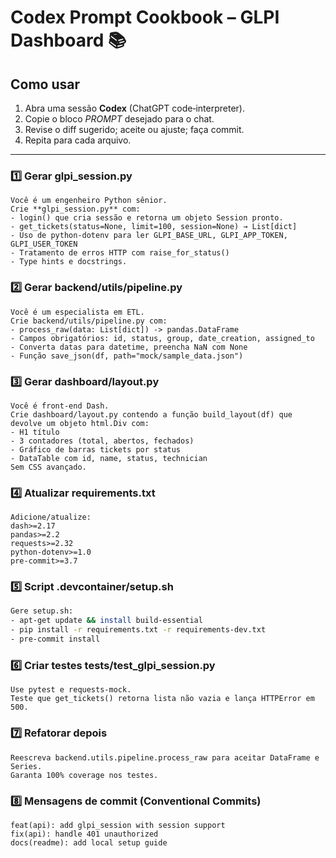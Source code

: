 # Codex Prompt Cookbook – GLPI Dashboard 📚

## Como usar

1. Abra uma sessão **Codex** (ChatGPT code‑interpreter).
2. Copie o bloco *PROMPT* desejado para o chat.
3. Revise o diff sugerido; aceite ou ajuste; faça commit.
4. Repita para cada arquivo.

---

### 1️⃣ Gerar **glpi_session.py**

```text
Você é um engenheiro Python sênior.
Crie **glpi_session.py** com:
- login() que cria sessão e retorna um objeto Session pronto.
- get_tickets(status=None, limit=100, session=None) → List[dict]
- Uso de python‑dotenv para ler GLPI_BASE_URL, GLPI_APP_TOKEN, GLPI_USER_TOKEN
- Tratamento de erros HTTP com raise_for_status()
- Type hints e docstrings.
```

### 2️⃣ Gerar **backend/utils/pipeline.py**

```text
Você é um especialista em ETL.
Crie backend/utils/pipeline.py com:
- process_raw(data: List[dict]) -> pandas.DataFrame
- Campos obrigatórios: id, status, group, date_creation, assigned_to
- Converta datas para datetime, preencha NaN com None
- Função save_json(df, path="mock/sample_data.json")
```

### 3️⃣ Gerar **dashboard/layout.py**

```text
Você é front‑end Dash.
Crie dashboard/layout.py contendo a função build_layout(df) que devolve um objeto html.Div com:
- H1 título
- 3 contadores (total, abertos, fechados)
- Gráfico de barras tickets por status
- DataTable com id, name, status, technician
Sem CSS avançado.
```

### 4️⃣ Atualizar **requirements.txt**

```text
Adicione/atualize:
dash>=2.17
pandas>=2.2
requests>=2.32
python-dotenv>=1.0
pre-commit>=3.7
```

### 5️⃣ Script **.devcontainer/setup.sh**

```bash
Gere setup.sh:
- apt-get update && install build-essential
- pip install -r requirements.txt -r requirements-dev.txt
- pre-commit install
```

### 6️⃣ Criar testes **tests/test_glpi_session.py**

```text
Use pytest e requests-mock.
Teste que get_tickets() retorna lista não vazia e lança HTTPError em 500.
```

### 7️⃣ Refatorar depois

```text
Reescreva backend.utils.pipeline.process_raw para aceitar DataFrame e Series.
Garanta 100% coverage nos testes.
```

### 8️⃣ Mensagens de commit (Conventional Commits)

```text
feat(api): add glpi_session with session support
fix(api): handle 401 unauthorized
docs(readme): add local setup guide
```

